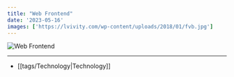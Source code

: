 ```yaml
---
title: "Web Frontend"
date: '2023-05-16'
images: ['https://lvivity.com/wp-content/uploads/2018/01/fvb.jpg']
---
```

![Web Frontend](https://lvivity.com/wp-content/uploads/2018/01/fvb.jpg)

---
- [[tags/Technology|Technology]]
